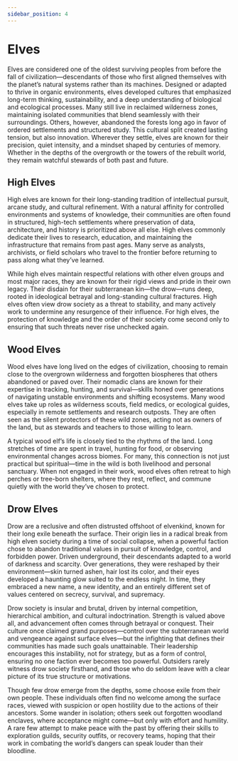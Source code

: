 ```yaml
---
sidebar_position: 4
---
```


# Elves

Elves are considered one of the oldest surviving peoples from before the fall of civilization—descendants of those who first aligned themselves with the planet’s natural systems rather than its machines. Designed or adapted to thrive in organic environments, elves developed cultures that emphasized long-term thinking, sustainability, and a deep understanding of biological and ecological processes. Many still live in reclaimed wilderness zones, maintaining isolated communities that blend seamlessly with their surroundings. Others, however, abandoned the forests long ago in favor of ordered settlements and structured study. This cultural split created lasting tension, but also innovation. Wherever they settle, elves are known for their precision, quiet intensity, and a mindset shaped by centuries of memory. Whether in the depths of the overgrowth or the towers of the rebuilt world, they remain watchful stewards of both past and future.

## High Elves

High elves are known for their long-standing tradition of intellectual pursuit, arcane study, and cultural refinement. With a natural affinity for controlled environments and systems of knowledge, their communities are often found in structured, high-tech settlements where preservation of data, architecture, and history is prioritized above all else. High elves commonly dedicate their lives to research, education, and maintaining the infrastructure that remains from past ages. Many serve as analysts, archivists, or field scholars who travel to the frontier before returning to pass along what they’ve learned.

While high elves maintain respectful relations with other elven groups and most major races, they are known for their rigid views and pride in their own legacy. Their disdain for their subterranean kin—the drow—runs deep, rooted in ideological betrayal and long-standing cultural fractures. High elves often view drow society as a threat to stability, and many actively work to undermine any resurgence of their influence. For high elves, the protection of knowledge and the order of their society come second only to ensuring that such threats never rise unchecked again.

## Wood Elves

Wood elves have long lived on the edges of civilization, choosing to remain close to the overgrown wilderness and forgotten biospheres that others abandoned or paved over. Their nomadic clans are known for their expertise in tracking, hunting, and survival—skills honed over generations of navigating unstable environments and shifting ecosystems. Many wood elves take up roles as wilderness scouts, field medics, or ecological guides, especially in remote settlements and research outposts. They are often seen as the silent protectors of these wild zones, acting not as owners of the land, but as stewards and teachers to those willing to learn.

A typical wood elf’s life is closely tied to the rhythms of the land. Long stretches of time are spent in travel, hunting for food, or observing environmental changes across biomes. For many, this connection is not just practical but spiritual—time in the wild is both livelihood and personal sanctuary. When not engaged in their work, wood elves often retreat to high perches or tree-born shelters, where they rest, reflect, and commune quietly with the world they’ve chosen to protect.

## Drow Elves

Drow are a reclusive and often distrusted offshoot of elvenkind, known for their long exile beneath the surface. Their origin lies in a radical break from high elven society during a time of social collapse, when a powerful faction chose to abandon traditional values in pursuit of knowledge, control, and forbidden power. Driven underground, their descendants adapted to a world of darkness and scarcity. Over generations, they were reshaped by their environment—skin turned ashen, hair lost its color, and their eyes developed a haunting glow suited to the endless night. In time, they embraced a new name, a new identity, and an entirely different set of values centered on secrecy, survival, and supremacy.

Drow society is insular and brutal, driven by internal competition, hierarchical ambition, and cultural indoctrination. Strength is valued above all, and advancement often comes through betrayal or conquest. Their culture once claimed grand purposes—control over the subterranean world and vengeance against surface elves—but the infighting that defines their communities has made such goals unattainable. Their leadership encourages this instability, not for strategy, but as a form of control, ensuring no one faction ever becomes too powerful. Outsiders rarely witness drow society firsthand, and those who do seldom leave with a clear picture of its true structure or motivations.

Though few drow emerge from the depths, some choose exile from their own people. These individuals often find no welcome among the surface races, viewed with suspicion or open hostility due to the actions of their ancestors. Some wander in isolation; others seek out forgotten woodland enclaves, where acceptance might come—but only with effort and humility. A rare few attempt to make peace with the past by offering their skills to exploration guilds, security outfits, or recovery teams, hoping that their work in combating the world’s dangers can speak louder than their bloodline.
